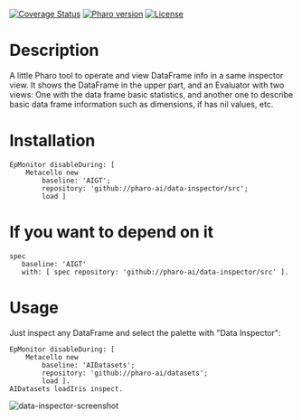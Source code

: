 [![Coverage Status](https://coveralls.io/repos/github/pharo-ai/data-inspector/badge.svg?branch=master)](https://coveralls.io/github/pharo-ai/data-inspector?branch=master)
[![Pharo version](https://img.shields.io/badge/Pharo-8.0-%23aac9ff.svg)](https://pharo.org/download)
[![License](https://img.shields.io/badge/license-MIT-blue.svg)](https://raw.githubusercontent.com/pharo-ai/data-inspector/master/LICENSE)

# Description

A little Pharo tool to operate and view DataFrame info in a same inspector view. It shows the DataFrame in the upper part, and an Evaluator with two views: One with the data frame basic statistics, and another one to describe basic data frame information such as dimensions, if has nil values, etc.

# Installation

```smalltalk
EpMonitor disableDuring: [ 
	Metacello new
		baseline: 'AIGT';
		repository: 'github://pharo-ai/data-inspector/src';
		load ]
```

# If you want to depend on it

```smalltalk
spec 
   baseline: 'AIGT' 
   with: [ spec repository: 'github://pharo-ai/data-inspector/src' ].
```

# Usage

Just inspect any DataFrame and select the palette with "Data Inspector":

```smalltalk
EpMonitor disableDuring: [ 
	Metacello new
		baseline: 'AIDatasets';
		repository: 'github://pharo-ai/datasets';
		load ].
AIDatasets loadIris inspect.
```

![data-inspector-screenshot](https://user-images.githubusercontent.com/4825959/108403782-65a81900-721f-11eb-9264-a2e17231c965.png)
